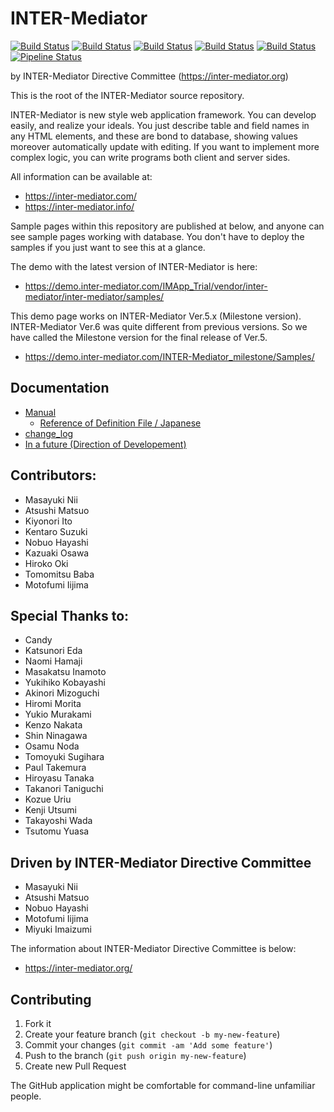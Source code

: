 # INTER-Mediator 
[![Build Status](https://github.com/INTER-Mediator/INTER-Mediator/actions/workflows/php.yml/badge.svg)](https://github.com/INTER-Mediator/INTER-Mediator/actions/workflows/php.yml)
[![Build Status](https://github.com/INTER-Mediator/INTER-Mediator/actions/workflows/e2e-test-chrome-auth.yml/badge.svg)](https://github.com/INTER-Mediator/INTER-Mediator/actions/workflows/e2e-test-chrome-auth.yml)
[![Build Status](https://github.com/INTER-Mediator/INTER-Mediator/actions/workflows/e2e-test-chrome-form.yml/badge.svg)](https://github.com/INTER-Mediator/INTER-Mediator/actions/workflows/e2e-test-chrome-form.yml)
[![Build Status](https://github.com/INTER-Mediator/INTER-Mediator/actions/workflows/e2e-test-firefox-auth.yml/badge.svg)](https://github.com/INTER-Mediator/INTER-Mediator/actions/workflows/e2e-test-firefox-auth.yml)
[![Build Status](https://github.com/INTER-Mediator/INTER-Mediator/actions/workflows/e2e-test-firefox-form.yml/badge.svg)](https://github.com/INTER-Mediator/INTER-Mediator/actions/workflows/e2e-test-firefox-form.yml)
[![Pipeline Status](https://gitlab.com/INTER-Mediator/INTER-Mediator/badges/master/pipeline.svg)](https://gitlab.com/INTER-Mediator/INTER-Mediator/-/pipelines)

by INTER-Mediator Directive Committee (https://inter-mediator.org)

This is the root of the INTER-Mediator source repository.

INTER-Mediator is new style web application framework.
You can develop easily, and realize your ideals.
You just describe table and field names in any HTML elements,
and these are bond to database, showing values moreover automatically update with editing.
If you want to implement more complex logic, you can write programs both client and server sides.

All information can be available at:
- https://inter-mediator.com/
- https://inter-mediator.info/

Sample pages within this repository are published at below,
and anyone can see sample pages working with database.
You don't have to deploy the samples if you just want to see this at a glance.

The demo with the latest version of INTER-Mediator is here:
- https://demo.inter-mediator.com/IMApp_Trial/vendor/inter-mediator/inter-mediator/samples/

This demo page works on INTER-Mediator Ver.5.x (Milestone version).
INTER-Mediator Ver.6 was quite different from previous versions. So we have called the Milestone version for the final release of Ver.5.
- https://demo.inter-mediator.com/INTER-Mediator_milestone/Samples/

## Documentation

+ [Manual](https://inter-mediator.info/)
	+ [Reference of Definition File / Japanese](https://inter-mediator.info/ja/for-developers/index.html)
+ [change_log](https://github.com/INTER-Mediator/INTER-Mediator/blob/master/dist-docs/change_log.txt)
+ [In a future (Direction of Developement)](https://github.com/INTER-Mediator/INTER-Mediator/wiki/Direction-of-INTER-Mediator-Development)

## Contributors:
- Masayuki Nii
- Atsushi Matsuo
- Kiyonori Ito
- Kentaro Suzuki
- Nobuo Hayashi
- Kazuaki Osawa
- Hiroko Oki
- Tomomitsu Baba
- Motofumi Iijima

## Special Thanks to:
- Candy
- Katsunori Eda
- Naomi Hamaji
- Masakatsu Inamoto
- Yukihiko Kobayashi
- Akinori Mizoguchi
- Hiromi Morita
- Yukio Murakami
- Kenzo Nakata
- Shin Ninagawa
- Osamu Noda
- Tomoyuki Sugihara
- Paul Takemura
- Hiroyasu Tanaka
- Takanori Taniguchi
- Kozue Uriu
- Kenji Utsumi
- Takayoshi Wada
- Tsutomu Yuasa

## Driven by INTER-Mediator Directive Committee
- Masayuki Nii
- Atsushi Matsuo
- Nobuo Hayashi
- Motofumi Iijima
- Miyuki Imaizumi

The information about INTER-Mediator Directive Committee is below:
- https://inter-mediator.org/

## Contributing

1. Fork it
2. Create your feature branch (`git checkout -b my-new-feature`)
3. Commit your changes (`git commit -am 'Add some feature'`)
4. Push to the branch (`git push origin my-new-feature`)
5. Create new Pull Request

The GitHub application might be comfortable for command-line unfamiliar people.
